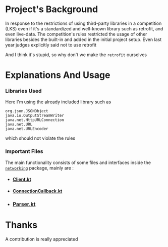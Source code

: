 # Project's Background
In response to the restrictions of using third-party libraries in a competition (LKS) even if it's a standardized and well-known library such as retrofit, and even live-data.
The competition's rules restricted the usage of other libraries besides the built-in and added in the initial project setup. Even last year judges explicitly said not to use retrofit

And I think it's stupid, so why don't we make the `retrofit` ourselves

# Explanations And Usage

### Libraries Used
Here I'm using the already included library such as
```
org.json.JSONObject
java.io.OutputStreamWriter
java.net.HttpURLConnection
java.net.URL
java.net.URLEncoder
```
which should not violate the rules

### Important Files
The main functionality consists of some files and interfaces inside the [`networking`](https://github.com/AkuraDiary/build-your-own-retrofit/tree/main/app/src/main/java/com/asthiseta/diyretrofit/networking) package, mainly are : 

- #### [Client.kt](https://github.com/AkuraDiary/build-your-own-retrofit/blob/main/app/src/main/java/com/asthiseta/diyretrofit/networking/client/Client.kt)
- #### [ConnectionCallback.kt](https://github.com/AkuraDiary/build-your-own-retrofit/blob/main/app/src/main/java/com/asthiseta/diyretrofit/networking/client/ConnectionCallback.kt)
- ### [Parser.kt](https://github.com/AkuraDiary/build-your-own-retrofit/blob/main/app/src/main/java/com/asthiseta/diyretrofit/networking/parser/Parser.kt)






# Thanks
A contribution is really appreciated

